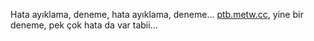 Hata ayıklama, deneme, hata ayıklama, deneme... 
[ptb.metw.cc](https://ptb.metw.cc), yine bir deneme, pek çok hata da var tabii...
